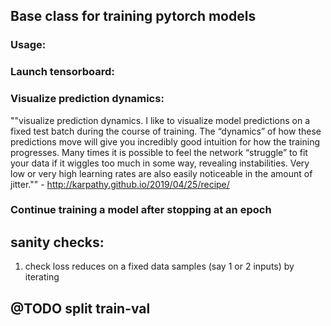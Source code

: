 ## Base class for training pytorch models

### Usage:

### Launch tensorboard: 

### Visualize prediction dynamics: 
""visualize prediction dynamics. I like to visualize model predictions on a fixed test batch during the course of training. The “dynamics” of how these predictions move will give you incredibly good intuition for how the training progresses. Many times it is possible to feel the network “struggle” to fit your data if it wiggles too much in some way, revealing instabilities. Very low or very high learning rates are also easily noticeable in the amount of jitter."" - http://karpathy.github.io/2019/04/25/recipe/

### Continue training a model after stopping at an epoch

## sanity checks: 
1. check loss reduces on a fixed data samples (say 1 or 2 inputs) by iterating

## @TODO split train-val
